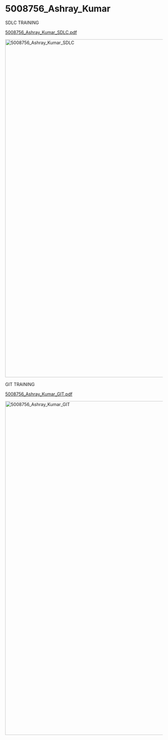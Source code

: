 # 5008756_Ashray_Kumar
SDLC TRAINING

[5008756_Ashray_Kumar_SDLC.pdf](https://github.com/user-attachments/files/21462585/5008756_Ashray_Kumar_SDLC.pdf)

<img width="1920" height="1080" alt="5008756_Ashray_Kumar_SDLC" src="https://github.com/user-attachments/assets/588ae1c3-108b-4258-a944-50e01ed7d98e" />



GIT TRAINING

[5008756_Ashray_Kumar_GIT.pdf](https://github.com/user-attachments/files/21427331/5008756_Ashray_Kumar_GIT.pdf)

<img width="1501" height="1067" alt="5008756_Ashray_Kumar_GIT" src="https://github.com/user-attachments/assets/73433962-a461-435d-8a5c-adcb0cd87cf5" />
